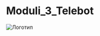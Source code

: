 # Moduli_3_Telebot
![Логотип](https://octodex.github.com/images/orderedlistocat.png "Логотип GitHub")
